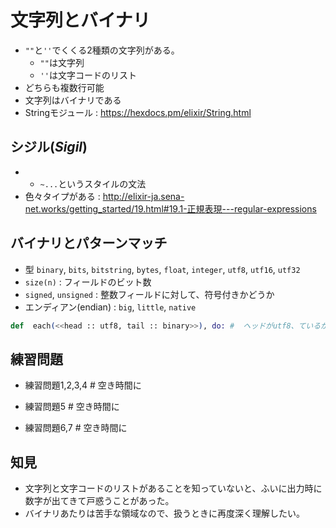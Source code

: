 # 文字列とバイナリ

* `""`と`''`でくくる2種類の文字列がある。
    * `""`は文字列
    * `''`は文字コードのリスト
* どちらも複数行可能
* 文字列はバイナリである
* Stringモジュール : https://hexdocs.pm/elixir/String.html

## シジル(_Sigil_)
* * `~...`というスタイルの文法
* 色々タイプがある : http://elixir-ja.sena-net.works/getting_started/19.html#19.1-正規表現---regular-expressions

## バイナリとパターンマッチ
* 型 `binary`, `bits`, `bitstring`, `bytes`, `float`, `integer`, `utf8`, `utf16`, `utf32`
* `size(n)` : フィールドのビット数
* `signed`, `unsigned` : 整数フィールドに対して、符号付きかどうか
* エンディアン(endian) : `big`, `little`, `native`
```ex
def  each(<<head :: utf8, tail :: binary>>), do: #  ヘッドがutf8、ているがバイナリのパターンマッチ
```


## 練習問題
* 練習問題1,2,3,4 # 空き時間に

* 練習問題5 # 空き時間に

* 練習問題6,7 # 空き時間に


## 知見
* 文字列と文字コードのリストがあることを知っていないと、ふいに出力時に数字が出てきて戸惑うことがあった。
* バイナリあたりは苦手な領域なので、扱うときに再度深く理解したい。